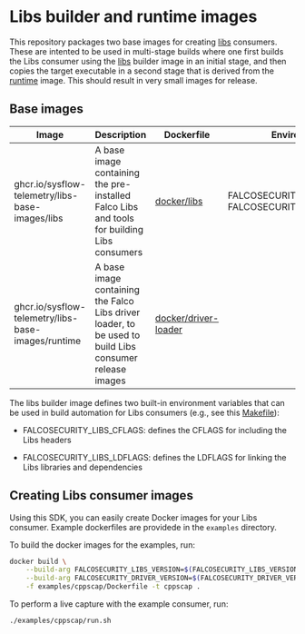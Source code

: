 # Libs builder and runtime images

This repository packages two base images for creating [libs](https://github.com/falcosecurity/libs) consumers. These are intented to be used in multi-stage builds where one first builds the Libs consumer using the [libs](ghcr.io/sysflow-telemetry/libs/libs) builder image in an initial stage, and then copies the target executable in a second stage that is derived from the [runtime](ghcr.io/sysflow-telemetry/libs/runtime) image. This should result in very small images for release.

## Base images

| **Image** | **Description** | **Dockerfile** | **Environment** |
|---|---|---|---|
| ghcr.io/sysflow-telemetry/libs-base-images/libs | A base image containing the pre-installed Falco Libs and tools for building Libs consumers | [docker/libs](https://github.com/sysflow-telemetry/libs-base-images/blob/master/docker/libs/Dockerfile) | FALCOSECURITY_LIBS_CFLAGS<br>FALCOSECURITY_LIBS_LDFLAGS |
| ghcr.io/sysflow-telemetry/libs-base-images/runtime | A base image containing the Falco Libs driver loader, to be used to build Libs consumer release images | [docker/driver-loader](https://github.com/sysflow-telemetry/libs-base-images/blob/master/docker/driver-loader/Dockerfile) | |

The libs builder image defines two built-in environment variables that can be used in build automation for Libs consumers (e.g., see this [Makefile](examples/cppscap/Makefile)):

* FALCOSECURITY_LIBS_CFLAGS: defines the CFLAGS for including the Libs headers

* FALCOSECURITY_LIBS_LDFLAGS: defines the LDFLAGS for linking the Libs libraries and dependencies

## Creating Libs consumer images

Using this SDK, you can easily create Docker images for your Libs consumer. Example dockerfiles are providede in the `examples` directory.

To build the docker images for the examples, run:

```bash
docker build \
    --build-arg FALCOSECURITY_LIBS_VERSION=$(FALCOSECURITY_LIBS_VERSION) \
    --build-arg FALCOSECURITY_DRIVER_VERSION=$(FALCOSECURITY_DRIVER_VERSION) \
    -f examples/cppscap/Dockerfile -t cppscap .
```

To perform a live capture with the example consumer, run:

```bash
./examples/cppscap/run.sh
```

